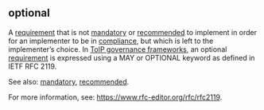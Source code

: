 ## optional

<p class="c8"><span>A </span><span class="c2"><a class="c3" href="#h.ajxlw8r3dvcc">requirement</a></span><span>&nbsp;that is not </span><span class="c2"><a class="c3" href="#h.n3iynmuwwbf8">mandatory</a></span><span>&nbsp;or </span><span class="c2"><a class="c3" href="#h.db3a5yf4o7iu">recommended</a></span><span>&nbsp;to implement in order for an implementer to be in </span><span class="c2"><a class="c3" href="#h.r0iiayz1za1i">compliance</a></span><span>, but which is left to the implementer’s choice. In </span><span class="c2"><a class="c3" href="#h.ns22ebn9xjun">ToIP governance frameworks</a></span><span>, an optional </span><span class="c2"><a class="c3" href="#h.ajxlw8r3dvcc">requirement</a></span><span class="c0">&nbsp;is expressed using a MAY or OPTIONAL keyword as defined in IETF RFC 2119.</span></p><p class="c8"><span>See also: </span><span class="c2"><a class="c3" href="#h.n3iynmuwwbf8">mandatory</a></span><span>, </span><span class="c2"><a class="c3" href="#h.db3a5yf4o7iu">recommended</a></span><span class="c0">.</span></p><p class="c8"><span>For more information, see: </span><span class="c2"><a class="c3" href="https://www.google.com/url?q=https://www.rfc-editor.org/rfc/rfc2119&amp;sa=D&amp;source=editors&amp;ust=1706779842764300&amp;usg=AOvVaw3EwcPrDe8bLnX3jEAK84S1">https://www.rfc-editor.org/rfc/rfc2119</a></span><span class="c0">.</span></p>

